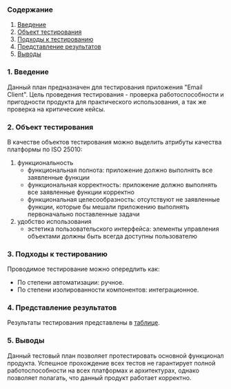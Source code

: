 ### Содержание
  1. [Введение](#1)
  2. [Объект тестирования](#2)
  3. [Подходы к тестированию](#3)
  4. [Представление результатов](#4)
  5. [Выводы](#5)


<a name="1"></a>
### 1. Введение
Данный план предназначен для тестирования приложения "Email Client". Цель проведения тестирования - проверка работоспособности и пригодности продукта для практического использования, а так же проверка на критические кейсы.

<a name="2"></a>
### 2. Объект тестирования
В качестве объектов тестирования можно выделить атрибуты качества платформы по ISO 25010:
1. функциональность
	- функциональная полнота: приложение должно выполнять все заявленные функции
	- функциональная корректность: приложение должно выполнять все заявленные функции корректно
	- функциональная целесообразность: отсутствуют не заявленные функции, которые бы мешали приложению выполнять первоначально поставленные задачи
2. удобство использования
	- эстетика пользовательского интерфейса: элементы управления объектами должны быть всегда доступны пользователю
	
<a name="3"></a>
### 3. Подходы к тестированию
Проводимое тестирование можно опередлить как:
  - По степени автоматизации: ручное.
  - По степени изолированности компонентов: интеграционное.

<a name="4"></a>
### 4. Представление результатов
Результаты тестирования представлены в [таблице](https://github.com/Sergey2421/TRITPO_LABS/blob/main/Test/testResults.md).

<a name="5"></a>
### 5. Выводы
Данный тестовый план позволяет протестировать основной функционал продукта. Успешное прохождение всех тестов не гарантирует полной работоспособности на всех платформах и архитектурах, однако позволяет полагать, что данный продукт работает корректно.
